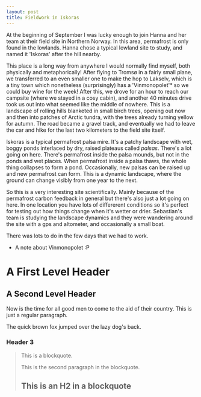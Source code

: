 ```yaml
---
layout: post
title: Fieldwork in Iskoras
---
```


At the beginning of September I was lucky enough to join Hanna and her team at their field site in Northern Norway. In this area, permafrost is only found in the lowlands. Hanna chose a typical lowland site to study, and named it 'Iskoras' after the hill nearby.

This place is a long way from anywhere I would normally find myself, both physically and metaphorically! After flying to Tromsø in a fairly small plane, we transferred to an even smaller one to make the hop to Lakselv, which is a tiny town which nonetheless (surprisingly) has a 'Vinmonopolet'* so we could buy wine for the week! After this, we drove for an hour to reach our campsite (where we stayed in a cosy cabin), and another 40 minutes drive took us out into what seemed like the middle of nowhere. This is a landscape of rolling hills blanketed in small birch trees, opening out now and then into patches of Arctic tundra, with the trees already turning yellow for autumn. The road became a gravel track, and eventually we had to leave the car and hike for the last two kilometers to the field site itself.

Iskoras is a typical permafrost palsa mire. It's a patchy landscape with wet, boggy ponds interlaced by dry, raised plateaus called *palsas*. There's a lot going on here. There's permafrost inside the palsa mounds, but not in the ponds and wet places. When permafrost inside a palsa thaws, the whole thing collapses to form a pond. Occasionally, new palsas can be raised up and new permafrost can form. This is a dynamic landscape, where the ground can change visibly from one year to the next.

So this is a very interesting site scientifically. Mainly because of the permafrost carbon feedback in general but there's also just a lot going on here. In one location you have lots of differerent conditions so it's perfect for testing out how things change when it's wetter or drier. Sebastian's team is studying the landscape dynamics and they were wandering around the site with a gps and altometer, and occasionally a small boat.

There was lots to do in the few days that we had to work.

* A note about Vinmonopolet :P

A First Level Header
====================

A Second Level Header
---------------------

Now is the time for all good men to come to
the aid of their country. This is just a
regular paragraph.

The quick brown fox jumped over the lazy
dog's back.

### Header 3

> This is a blockquote.
> 
> This is the second paragraph in the blockquote.
>
> ## This is an H2 in a blockquote
